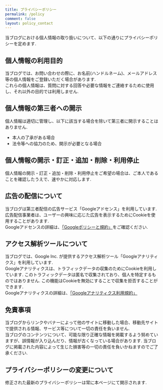 ```yaml
---
title: プライバシーポリシー
permalink: /policy
comment: false
layout: policy_contact
---
```

当ブログにおける個人情報の取り扱いについて、以下の通りにプライバシーポリシーを定めます.  

## 個人情報の利用目的
当ブログでは、お問い合わせの際に、お名前(ハンドルネーム)、メールアドレス等の個人情報をご登録いただく場合があります.  
これらの個人情報は、質問に対する回答や必要な情報をご連絡するために使用し、それ以外の目的では利用しません.  

## 個人情報の第三者への開示
個人情報は適切に管理し、以下に該当する場合を除いて第三者に開示することはありません.  
- 本人の了承がある場合
- 法令等への協力のため、開示が必要となる場合

## 個人情報の開示・訂正・追加・削除・利用停止
個人情報の開示・訂正・追加・削除・利用停止をご希望の場合は、ご本人であることを確認したうえで、速やかに対応します.  

## 広告の配信について
当ブログは第三者配信の広告サービス「Googleアドセンス」を利用しています.  
広告配信事業者は、ユーザーの興味に応じた広告を表示するためにCookieを使用することがあります.  
Googleアドセンスの詳細は、[「Googleポリシーと規約」](https://policies.google.com/?hl=ja)をご確認ください.  


## アクセス解析ツールについて
当ブログでは、Google Inc. が提供するアクセス解析ツール「Googleアナリティクス」を利用しています.  
Googleアナリティクスは、トラフィックデータの収集のためにCookieを利用しています. このトラフィックデータは匿名で収集されており、個人を特定するものではありません. この機能はCookieを無効にすることで収集を拒否することができます.  
Googleアナリティクスの詳細は、[「Googleアナリティクス利用規約」](https://marketingplatform.google.com/about/analytics/terms/jp/)  


## 免責事項
当ブログからリンクやバナーによって他のサイトに移動した場合、移動先サイトで提供される情報、サービス等について一切の責任を負いません.  
当ブログのコンテンツについて、可能な限り正確な情報を掲載するよう努めていますが、誤情報が入り込んだり、情報が古くなっている場合があります. 当ブログに掲載された内容によって生じた損害等の一切の責任を負いかねますのでご了承ください.  


## プライバシーポリシーの変更について
修正された最新のプライバシーポリシーは常に本ページにて開示されます.  


